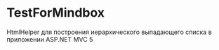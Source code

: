 # TestForMindbox
HtmlHelper для построения иерархического выпадающего списка в приложении ASP.NET MVC 5
